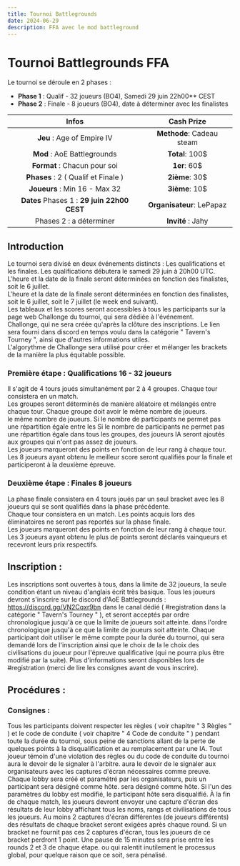 ```yaml
---
title: Tournoi Battlegrounds
date: 2024-06-29
description: FFA avec le mod battleground
---
```


# Tournoi Battlegrounds FFA

Le tournoi se déroule en 2 phases :
* **Phase 1** : Qualif - 32 joueurs (BO4), Samedi 29 juin 22h00** CEST
* **Phase 2** : Finale - 8 joueurs (BO4), date à déterminer avec les finalistes

|                  **Infos**                  |       **Cash Prize**      |
|:-------------------------------------------:|:-------------------------:|
| **Jeu** : Age of Empire IV                  | **Methode**: Cadeau steam |
| **Mod** : AoE Battlegrounds                 | **Total**: 100$           |
| **Format** : Chacun pour soi                | **1er**: 60$              |
| **Phases** : 2 ( Qualif et Finale )         | **2ième**: 30$            |
| **Joueurs** : Min 16 - Max 32               | **3ième**: 10$            |
| **Dates** Phases 1 : **29 juin 22h00 CEST** | **Organisateur**: LePapaz |
|           Phases 2 : a déterminer           |     **Invité** : Jahy     |

## Introduction 

Le tournoi sera divisé en deux événements distincts : Les qualifications et les finales. Les qualifications
débutera le samedi 29 juin à 20h00 UTC. L'heure et la date de la finale seront déterminées en fonction des finalistes, soit le 6 juillet. <br/>
L'heure et la date de la finale seront déterminées en fonction des finalistes, soit le 6 juillet, soit le 7 juillet (le week end suivant). <br/>
Les tableaux et les scores seront accessibles à tous les participants sur la page web Challonge du tournoi, qui sera dédiée à l'événement. <br/>
Challonge, qui ne sera créée qu'après la clôture des inscriptions. Le lien sera fourni dans
discord en temps voulu dans la catégorie " Tavern's Tourney ", ainsi que d'autres informations utiles. <br/>
L'algorythme de Challonge sera utilisé pour créer et mélanger les brackets de la manière la plus équitable possible. <br/>

### Première étape : Qualifications 16 - 32 joueurs
Il s'agit de 4 tours joués simultanément par 2 à 4 groupes. Chaque tour consistera en un match. <br/>
Les groupes seront déterminés de manière aléatoire et mélangés entre chaque tour. Chaque groupe doit avoir le même nombre de joueurs. <br/>
le même nombre de joueurs. Si le nombre de participants ne permet pas une répartition égale entre les
Si le nombre de participants ne permet pas une répartition égale dans tous les groupes, des joueurs IA seront ajoutés aux groupes qui n'ont pas assez de joueurs. <br/>
Les joueurs marqueront des points en fonction de leur rang à chaque tour. <br/>
Les 8 joueurs ayant obtenu le meilleur score seront qualifiés pour la finale et participeront à la deuxième épreuve. <br/>

### Deuxième étape : Finales 8 joueurs
La phase finale consistera en 4 tours joués par un seul bracket avec les 8 joueurs qui se sont qualifiés dans la phase précédente. <br/>
Chaque tour consistera en un match. Les points acquis lors des éliminatoires ne seront pas reportés sur la phase finale. <br/>
Les joueurs marqueront des points en fonction de leur rang à chaque tour. <br/>
Les 3 joueurs ayant obtenu le plus de points seront déclarés vainqueurs et recevront leurs prix respectifs.


## Inscription :
Les inscriptions sont ouvertes à tous, dans la limite de 32 joueurs, la seule condition étant
un niveau d'anglais écrit très basique. Tous les joueurs devront s'inscrire sur le discord d'AoE Battlegrounds : https://discord.gg/VN2Cqxr9bn
dans le canal dédié ( #registration dans la catégorie " Tavern's Tourney " ), et seront acceptés par ordre chronologique jusqu'à ce que la limite de joueurs soit atteinte.
dans l'ordre chronologique jusqu'à ce que la limite de joueurs soit atteinte. Chaque participant doit utiliser le même compte
pour la durée du tournoi, qui sera demandé lors de l'inscription ainsi que le choix de la
le choix des civilisations du joueur pour l'épreuve qualificative (qui ne pourra plus être modifié par la suite).
Plus d'informations seront disponibles lors de #registration (merci de lire les consignes avant de vous inscrire).

## Procédures :

### Consignes :

Tous les participants doivent respecter les règles ( voir chapitre " 3 Règles " ) et le code de conduite ( voir chapitre " 4 Code de conduite " ) pendant toute la durée du tournoi, sous peine de sanctions allant de la perte de quelques points à la disqualification et au remplacement par une IA.
Tout joueur témoin d'une violation des règles ou du code de conduite du tournoi aura le devoir de le signaler à l'arbitre.
aura le devoir de le signaler aux organisateurs avec les captures d'écran nécessaires comme preuve.
Chaque lobby sera créé et paramétré par les organisateurs, puis un participant sera désigné comme hôte.
sera désigné comme hôte. Si l'un des paramètres du lobby est modifié, le participant hôte sera disqualifié.
À la fin de chaque match, les joueurs devront envoyer une capture d'écran des résultats de leur lobby
affichant tous les noms, rangs et civilisations de tous les joueurs. Au moins 2 captures d'écran différentes
(de joueurs différents) des résultats de chaque bracket seront exigées après chaque round. Si un
bracket ne fournit pas ces 2 captures d'écran, tous les joueurs de ce bracket perdront 1 point.
Une pause de 15 minutes sera prise entre les rounds 2 et 3 de chaque étape.
ou qui ralentit inutilement le processus global, pour quelque raison que ce soit, sera pénalisé.

